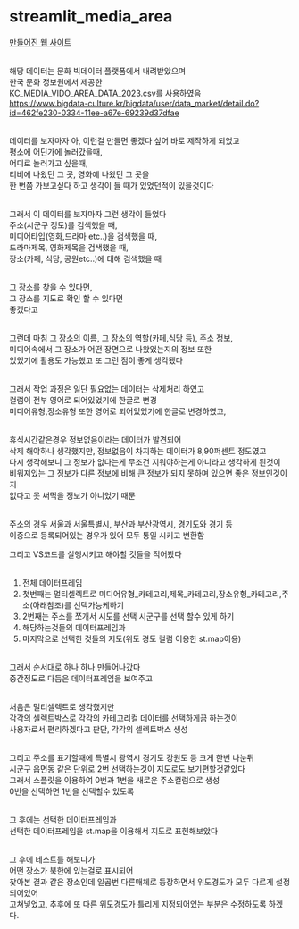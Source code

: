 # streamlit_media_area

[만들어진 웹 사이트](http://ec2-3-39-253-5.ap-northeast-2.compute.amazonaws.com:8505)<br/><br/>
 
해당 데이터는 문화 빅데이터 플랫폼에서 내려받았으며<br/>
한국 문화 정보원에서 제공한<br/>
KC_MEDIA_VIDO_AREA_DATA_2023.csv를 사용하였음<br/>
https://www.bigdata-culture.kr/bigdata/user/data_market/detail.do?id=462fe230-0334-11ee-a67e-69239d37dfae<br/><br/>

데이터를 보자마자 아, 이런걸 만들면 좋겠다 싶어 바로 제작하게 되었고<br/>
평소에 어딘가에 놀러갔을때,<br/>
어디로 놀러가고 싶을때,<br/>
티비에 나왔던 그 곳, 영화에 나왔던 그 곳을<br/>
한 번쯤 가보고싶다 하고 생각이 들 때가 있었던적이 있을것이다<br/><br/>

그래서 이 데이터를 보자마자 그런 생각이 들었다<br/>
주소(시군구 정도)를 검색했을 때,<br/>
미디어타입(영화,드라마 etc..)을 검색했을 때,<br/>
드라마제목, 영화제목을 검색했을 때,<br/>
장소(카페, 식당, 공원etc..)에 대해 검색했을 때<br/><br/>

그 장소를 찾을 수 있다면,<br/>
그 장소를 지도로 확인 할 수 있다면<br/>
좋겠다고<br/><br/>

그런데 마침 그 장소의 이름, 그 장소의 역할(카페,식당 등), 주소 정보,<br/>
미디어속에서 그 장소가 어떤 장면으로 나왔었는지의 정보 또한<br/>
있었기에 활용도 가능했고 또 그런 점이 좋게 생각됐다<br/><br/>

그래서 작업 과정은 일단 필요없는 데이터는 삭제처리 하였고<br/>
컬럼이 전부 영어로 되어있었기에 한글로 변경<br/>
미디어유형,장소유형 또한 영어로 되어있었기에 한글로 변경하였고,<br/><br/>

휴식시간같은경우 정보없음이라는 데이터가 발견되어<br/>
삭제 해야하나 생각했지만, 정보없음이 차지하는 데이터가 8,90퍼센트 정도였고<br/>
다시 생각해보니 그 정보가 없다는게 무조건 지워야하는게 아니라고 생각하게 된것이<br/>
비워져있는 그 정보가 다른 정보에 비해 큰 정보가 되지 못하며 있으면 좋은 정보인것이지<br/>
없다고 못 써먹을 정보가 아니었기 때문<br/><br/>


주소의 경우 서울과 서울특별시, 부산과 부산광역시, 경기도와 경기 등<br/>
이중으로 등록되어있는 경우가 있어 모두 통일 시키고 변환함<br/>

그리고 VS코드를 실행시키고 해야할 것들을 적어봤다<br/><br/>
    
1. 전체 데이터프레임<br/>
2. 첫번째는 멀티셀렉트로 미디어유형_카테고리,제목_카테고리,장소유형_카테고리,주소(아래참조)를 선택가능케하기<br/>
3. 2번째는 주소를 쪼개서 시도를 선택 시군구를 선택 할수 있게 하기<br/>
4. 해당하는것들의 데이터프레임과<br/>
5. 마지막으로 선택한 것들의 지도(위도 경도 컬럼 이용한 st.map이용)<br/><br/>

그래서 순서대로 하나 하나 만들어나갔다<br/>
중간정도로 다듬은 데이터프레임을 보여주고<br/><br/>

처음은 멀티셀렉트로 생각했지만<br/>
각각의 셀렉트박스로 각각의 카테고리컬 데이터를 선택하게끔 하는것이<br/>
사용자로서 편리하겠다고 판단, 각각의 셀렉트박스 생성<br/><br/>

그리고 주소를 표기할때에 특별시 광역시 경기도 강원도 등 크게 한번 나눈뒤<br/>
시군구 읍면동 같은 단위로 2번 선택하는것이 지도로도 보기편할것같았다<br/>
그래서 스플릿을 이용하여 0번과 1번을 새로운 주소컬럼으로 생성<br/>
0번을 선택하면 1번을 선택할수 있도록<br/><br/>

그 후에는 선택한 데이터프레임과<br/>
선택한 데이터프레임을 st.map을 이용해서 지도로 표현해보았다<br/><br/>

그 후에 테스트를 해보다가<br/>
어떤 장소가 북한에 있는걸로 표시되어<br/>
찾아본 결과 같은 장소인데 일곱번 다른매체로 등장하면서 위도경도가 모두 다르게 설정 되어있어<br/>
고쳐넣었고, 추후에 또 다른 위도경도가 틀리게 지정되어있는 부분은 수정하도록 하겠다.<br/><br/>
